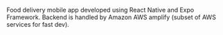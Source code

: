Food delivery mobile app developed using React Native and Expo Framework. Backend is handled by Amazon AWS amplify (subset of AWS services for fast dev).
